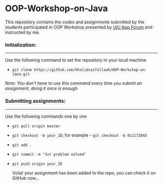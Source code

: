 # OOP-Workshop-on-Java
This repository contains the codes and assignments submitted by the students participated in OOP Workshop presented by [UIU App Forum](https://appf.uiu.ac.bd/) and instructed by me.

### Initialization:
<hr>
  Use the following command to set the repository in your local machine

-  `git clone https://github.com/khalidsaifullaah/OOP-Workshop-on-Java.git`

  *Note: You don't have to use this command every time you submit an assignment, doing it once is enough*


### Submitting assignments:
<hr>
  Use the following commands one by one

-  `git pull origin master`

-  `git checkout -b your_ID`; for example - `git checkout -b 011172043`

-  `git add .`

-  `git commit -m "1st problem solved"`

-  `git push origin your_ID`

   Voila! your assignment has been added to the repo, you can check it on GitHub now...



